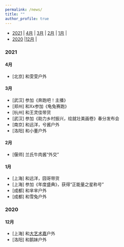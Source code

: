 ```yaml
---
permalink: /news/
title: ""
author_profile: true
---
```


- [ 2021](#head1)
	| [4月](#head2) | [3月](#head3) | [2月](#head4) | [1月](#head5) |
- [ 2020](#head6)
	|[12月](#head7) |

### <span id="head1"> 2021</span>

#### <span id="head2"> 4月</span>
	
* [北京] 和雯雯户外

#### <span id="head3"> 3月</span>

* [武汉] 参加《奔跑吧！主播》
* [郑州] 和Xx参加《龟兔赛跑》
* [杭州] 和王灵佳带货
* [武汉] 参加《助力乡村振兴，绘就壮美画卷》春分发布会
* [南京] 和远洋，兮酱户外
* [洛阳] 和小董户外

#### <span id="head4"> 2月</span>

* [偃师] 兰氏牛肉酱“外交”

#### <span id="head5"> 1月</span>

* [上海] 和远洋，囧哥带货
* [上海] 参加《年度盛典》，获得“正能量之星称号”
* [成都] 和芈芈户外
* [成都] 和雪兔户外

### <span id="head6"> 2020</span>

#### <span id="head7"> 12月</span>

* [上海] 和[大艺术嘉](https://www.douyu.com/3917746)户外
* [洛阳] 和鹅妹户外
